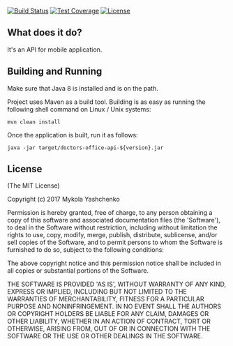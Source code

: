 [![Build Status](https://travis-ci.org/YashchenkoN/doctor-office-api.svg?branch=master)](https://travis-ci.org/YashchenkoN/doctor-office-api)
[![Test Coverage](https://img.shields.io/codecov/c/github/YashchenkoN/doctor-office-api.svg)](https://codecov.io/gh/YashchenkoN/doctor-office-api)
[![License](https://img.shields.io/badge/license-MIT-green.svg)](https://github.com/YashchenkoN/doctor-office-api/blob/master/LICENSE.txt)

## What does it do?

It's an API for mobile application.

## Building and Running

Make sure that Java 8 is installed and is on the path.

Project uses Maven as a build tool. Building is as easy as running the following shell command on Linux / Unix systems:

    mvn clean install
    
Once the application is built, run it as follows:

    java -jar target/doctors-office-api-${version}.jar

## License

(The MIT License)

Copyright (c) 2017 Mykola Yashchenko

Permission is hereby granted, free of charge, to any person obtaining a copy
of this software and associated documentation files (the 'Software'), to deal
in the Software without restriction, including without limitation the rights
to use, copy, modify, merge, publish, distribute, sublicense, and/or sell
copies of the Software, and to permit persons to whom the Software is
furnished to do so, subject to the following conditions:

The above copyright notice and this permission notice shall be included in all
copies or substantial portions of the Software.

THE SOFTWARE IS PROVIDED 'AS IS', WITHOUT WARRANTY OF ANY KIND, EXPRESS OR
IMPLIED, INCLUDING BUT NOT LIMITED TO THE WARRANTIES OF MERCHANTABILITY,
FITNESS FOR A PARTICULAR PURPOSE AND NONINFRINGEMENT. IN NO EVENT SHALL THE
AUTHORS OR COPYRIGHT HOLDERS BE LIABLE FOR ANY CLAIM, DAMAGES OR OTHER
LIABILITY, WHETHER IN AN ACTION OF CONTRACT, TORT OR OTHERWISE, ARISING FROM,
OUT OF OR IN CONNECTION WITH THE SOFTWARE OR THE USE OR OTHER DEALINGS IN THE
SOFTWARE.
